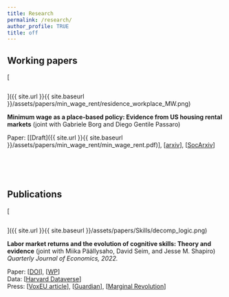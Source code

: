 ```yaml
---
title: Research
permalink: /research/
author_profile: TRUE
title: off
---
```


## Working papers

[<figure style="width: 250px" class="align-left">
  <img src="{{ site.url }}{{ site.baseurl }}/assets/papers/min_wage_rent/residence_workplace_MW.png" alt="">
</figure>]({{ site.url }}{{ site.baseurl }}/assets/papers/min_wage_rent/residence_workplace_MW.png)

**Minimum wage as a place-based policy: Evidence from US housing rental markets**
(joint with Gabriele Borg and Diego Gentile Passaro)

Paper: [[Draft]({{ site.url }}{{ site.baseurl }}/assets/papers/min_wage_rent/min_wage_rent.pdf)], [[arxiv](https://arxiv.org/abs/2208.01791)], [[SocArxiv](https://osf.io/preprints/socarxiv/zj2sm/)]

<!-- How to open in a new tab
[<a href="{{ site.url }}{{ site.baseurl }}/assets/papers/min_wage_rent/min_wage_rent.pdf" target="_blank">Draft</a>] -->

<br>
<br>
<br>

<!-- tryit: https://www.w3schools.com/html/tryit.asp?filename=tryhtml_intro
<table style="width:100%">   
  <tr>
    <td>
      <img src="https://santiagohermo.github.io/assets/papers/min_wage_rent/residence_workplace_MW.png" alt = "" width = "200">
    </td>
    <figure style="width: 200px" class="align-left">
      <img src="{{ site.url }}{{ site.baseurl }}/assets/papers/min_wage_rent/residence_workplace_MW.png" alt="">
    </figure>
    <td>
    <td>
      <b><font size="+1">Minimum Wage as a Place-Based Policy: Evidence from US Housing Rental Markets</font></b>
     with Gabriele Borg and Diego Gentile Passaro.
    <br>
    <br>
    <i>Draft available upon request. Public draft coming soon.</i>
    </td>
  </tr>
</table> -->



## Publications

[<figure style="width: 250px" class="align-left">
  <img src="{{ site.url }}{{ site.baseurl }}/assets/papers/Skills/decomp_logic.png" alt="">
</figure>]({{ site.url }}{{ site.baseurl }}/assets/papers/Skills/decomp_logic.png)

**Labor market returns and the evolution of cognitive skills: Theory and evidence**
(joint with Miika Päällysaho, David Seim, and Jesse M. Shapiro) <br>
*Quarterly Journal of Economics, 2022.*

Paper: [[DOI](https://doi.org/10.1093/qje/qjac022)], [[WP](https://scholar.harvard.edu/files/shapiro/files/skills.pdf)] <br>
Data: [[Harvard Dataverse](https://doi.org/10.7910/DVN/KP9RZX)] <br>
Press: [[VoxEU article](https://voxeu.org/article/economic-incentives-and-cognitive-skill)], [[Guardian](https://www.theguardian.com/commentisfree/2021/aug/29/iqs-are-on-the-rise-but-we-dont-need-hard-facts-any-more)], [[Marginal Revolution](https://marginalrevolution.com/marginalrevolution/2022/05/sunday-assorted-links-364.html)] <br>

